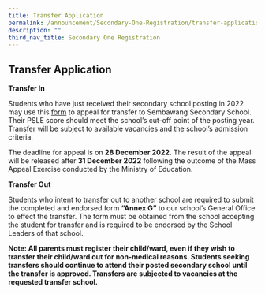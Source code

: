 ```yaml
---
title: Transfer Application
permalink: /announcement/Secondary-One-Registration/transfer-application/
description: ""
third_nav_title: Secondary One Registration
---
```

## Transfer Application


**Transfer In**

Students who have just received their secondary school posting in 2022 may use this [form](https://docs.google.com/forms/d/e/1FAIpQLSe0Zla3eeEM8a6AyZJb4NJFDk1v1JrP9rS2ke7wXRNv59spmA/viewform) to appeal for transfer to Sembawang Secondary School. Their PSLE score should meet the school’s cut-off point of the posting year. Transfer will be subject to available vacancies and the school’s admission criteria.

The deadline for appeal is on **28 December 2022**. The result of the appeal will be released after **31 December 2022** following the outcome of the Mass Appeal Exercise conducted by the Ministry of Education.

**Transfer Out**

Students who intent to transfer out to another school are required to submit the completed and endorsed form **“Annex G”** to our school’s General Office to effect the transfer. The form must be obtained from the school accepting the student for transfer and is required to be endorsed by the School Leaders of that school.

**Note: All parents must register their child/ward, even if they wish to transfer their child/ward out for non-medical reasons. Students seeking transfers should continue to attend their posted secondary school until the transfer is approved. Transfers are subjected to vacancies at the requested transfer school.**